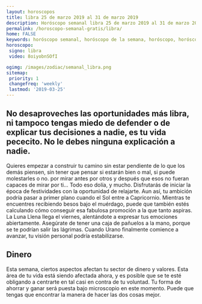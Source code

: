 ```yaml
---
layout: horoscopos
title: libra 25 de marzo 2019 al 31 de marzo 2019 
description: Horóscopo semanal libra 25 de marzo 2019 al 31 de marzo 2019. No desaproveches las oportunidades más libra, ni tampoco tengas miedo de defender o de explicar tus decisiones a nadie, es tu vida pececito. No le debes ninguna explicación a nadie.
permalink: /horoscopo-semanal-gratis/libra/
home: FALSE
keywords: horóscopo semanal, horóscopo de la semana, horóscopo, horóscopo gratis,horóscopos, horóscopo esperanza gracia, horoscopos libra la semana, horóscopos gratis, Tarot, Astrologia, Zodíaco, libra, horoscopo gratis, semanal
horoscopo:
 signo: libra
 video: 8oiyobnSOfI

ogimg: /images/zodiac/semanal_libra.png
sitemap:
 priority: 1
 changefreq: 'weekly'
 lastmod: '2019-03-25'
---
```




## No desaproveches las oportunidades más libra, ni tampoco tengas miedo de defender o de explicar tus decisiones a nadie, es tu vida pececito. No le debes ninguna explicación a nadie.

Quieres empezar a construir tu camino sin estar pendiente de lo que los demás piensen, sin tener que pensar si estarán bien o mal, si puede molestarles o no. 
 por mirar antes por otros y después que esos no fueran capaces de mirar por ti… Todo eso dolía, y mucho.
Disfrutarás de iniciar la época de festividades con la oportunidad de relajarte. Aun así, tu ambición podría pasar a primer plano cuando el Sol entre a Capricornio. Mientras te encuentres recibiendo besos bajo el muérdago, puede que también estés calculando cómo conseguir esa fabulosa promoción a la que tanto aspiras. La Luna Llena llega el viernes, alentándote a expresar tus emociones abiertamente. Asegúrate de tener una caja de pañuelos a la mano, porque se te podrían salir las lágrimas. Cuando Urano finalmente comience a avanzar, tu visión personal podría estabilizarse.

## Dinero

Esta semana, ciertos aspectos afectan tu sector de dinero y valores. Esta área de tu vida está siendo afectada ahora, y es posible que se te esté obligando a centrarte en tal casi en contra de tu voluntad. Tu forma de ahorrar y ganar será puesta bajo microscopio en este momento. Puede que tengas que encontrar la manera de hacer las dos cosas mejor.